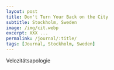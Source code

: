 ```yaml
---
layout: post
title: Don't Turn Your Back on the City
subtitle: Stockholm, Sweden
image: /img/cit.webp
excerpt: XXX ...
permalink: /journal/:title/
tags: [Journal, Stockholm, Sweden]
---
```


Velozitätsapologie

